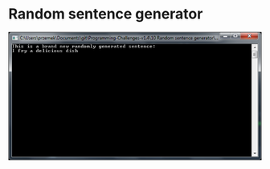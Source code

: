 # Random sentence generator

![alt text](https://github.com/proman3419/Programming-Challenges-v1.4/blob/master/Screenshots/10_1.PNG)
